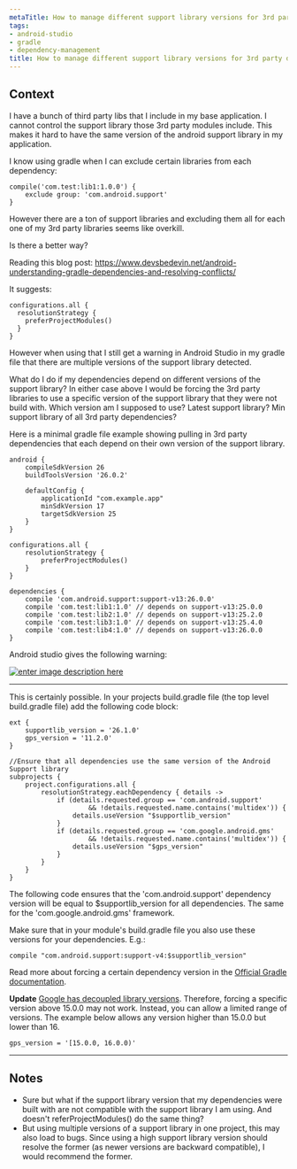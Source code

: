 ```yaml
---
metaTitle: How to manage different support library versions for 3rd party deps with gradle
tags:
- android-studio
- gradle
- dependency-management
title: How to manage different support library versions for 3rd party deps with gradle
---
```


## Context

I have a bunch of third party libs that I include in my base application. I cannot control the support library those 3rd party modules include. This makes it hard to have the same version of the android support library in my application.


I know using gradle when I can exclude certain libraries from each dependency:



```
compile('com.test:lib1:1.0.0') {
    exclude group: 'com.android.support'
}

```

However there are a ton of support libraries and excluding them all for each one of my 3rd party libraries seems like overkill.


Is there a better way?


Reading this blog post: <https://www.devsbedevin.net/android-understanding-gradle-dependencies-and-resolving-conflicts/>


It suggests:



```
configurations.all {
  resolutionStrategy {
    preferProjectModules()
  }
}

```

However when using that I still get a warning in Android Studio in my gradle file that there are multiple versions of the support library detected.


What do I do if my dependencies depend on different versions of the support library? In either case above I would be forcing the 3rd party libraries to use a specific version of the support library that they were not build with. Which version am I supposed to use? Latest support library? Min support library of all 3rd party dependencies?


Here is a minimal gradle file example showing pulling in 3rd party dependencies that each depend on their own version of the support library.



```
android {
    compileSdkVersion 26
    buildToolsVersion '26.0.2'

    defaultConfig {
        applicationId "com.example.app"
        minSdkVersion 17
        targetSdkVersion 25
    }
}

configurations.all {
    resolutionStrategy {
        preferProjectModules()
    }
}

dependencies {
    compile 'com.android.support:support-v13:26.0.0'
    compile 'com.test:lib1:1.0' // depends on support-v13:25.0.0
    compile 'com.test:lib2:1.0' // depends on support-v13:25.2.0
    compile 'com.test:lib3:1.0' // depends on support-v13:25.4.0
    compile 'com.test:lib4:1.0' // depends on support-v13:26.0.0
}

```

Android studio gives the following warning:


[![enter image description here](https://i.stack.imgur.com/wqQxA.png)](https://i.stack.imgur.com/wqQxA.png)



---

This is certainly possible. In your projects build.gradle file (the top level build.gradle file) add the following code block:



```
ext {
    supportlib_version = '26.1.0'
    gps_version = '11.2.0'
}

//Ensure that all dependencies use the same version of the Android Support library
subprojects {
    project.configurations.all {
        resolutionStrategy.eachDependency { details ->
            if (details.requested.group == 'com.android.support'
                    && !details.requested.name.contains('multidex')) {
                details.useVersion "$supportlib_version"
            }
            if (details.requested.group == 'com.google.android.gms'
                    && !details.requested.name.contains('multidex')) {
                details.useVersion "$gps_version"
            }
        }
    }
}

```

The following code ensures that the 'com.android.support' dependency version will be equal to $supportlib\_version for all dependencies. The same for the 'com.google.android.gms' framework.


Make sure that in your module's build.gradle file you also use these versions for your dependencies. E.g.:



```
compile "com.android.support:support-v4:$supportlib_version"

```

Read more about forcing a certain dependency version in the [Official Gradle documentation](https://docs.gradle.org/current/dsl/org.gradle.api.artifacts.ResolutionStrategy.html).


**Update**
[Google has decoupled library versions](https://developers.google.com/android/guides/versioning). Therefore, forcing a specific version above 15.0.0 may not work. Instead, you can allow a limited range of versions. The example below allows any version higher than 15.0.0 but lower than 16.



```
gps_version = '[15.0.0, 16.0.0)'

```


---

## Notes

- Sure but what if the support library version that my dependencies were built with are not compatible with the support library I am using. And doesn't referProjectModules() do the same thing?
- But using multiple versions of a support library in one project, this may also load to bugs. Since using a high support library version should resolve the former (as newer versions are backward compatible), I would recommend the former.
